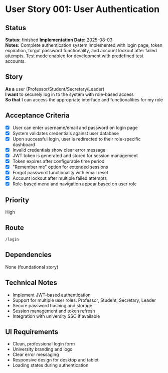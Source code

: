 # User Story 001: User Authentication

## Status
**Status:** finished
**Implementation Date:** 2025-08-03  
**Notes:** Complete authentication system implemented with login page, token expiration, forgot password functionality, and account lockout after failed attempts. Test mode enabled for development with predefined test accounts.

## Story
**As a** user (Professor/Student/Secretary/Leader)  
**I want** to securely log in to the system with role-based access  
**So that** I can access the appropriate interface and functionalities for my role

## Acceptance Criteria
- [x] User can enter username/email and password on login page
- [x] System validates credentials against user database
- [x] Upon successful login, user is redirected to their role-specific dashboard
- [x] Invalid credentials show clear error message
- [x] JWT token is generated and stored for session management
- [x] Token expires after configurable time period
- [x] "Remember me" option for extended sessions
- [x] Forgot password functionality with email reset
- [x] Account lockout after multiple failed attempts
- [x] Role-based menu and navigation appear based on user role

## Priority
High

## Route
`/login`

## Dependencies
None (foundational story)

## Technical Notes
- Implement JWT-based authentication
- Support for multiple user roles: Professor, Student, Secretary, Leader
- Secure password hashing and storage
- Session management and token refresh
- Integration with university SSO if available

## UI Requirements
- Clean, professional login form
- University branding and logo
- Clear error messaging
- Responsive design for desktop and tablet
- Loading states during authentication
